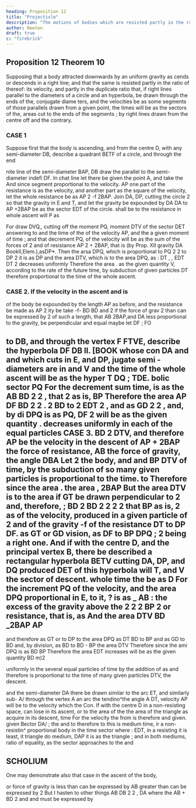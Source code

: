 ```yaml
---
heading: Proposition 12
title: "Projectivle"
description: "The motions of bodies which are resisted partly in the ratio of the velocities, and partly"
author: Newton
draft: true
c: "firebrick"
---
```




## Proposition 12 Theorem 10 

Supposing that a body attracted downwards by an uniform gravity as
cends or descends in a right line; and that the same is resisted
partly in the ratio of thereof:
its
velocity,
and partly
in the duplicate ratio
that, if right lines parallel to the
diameters of a
circle
and an hyperbola, be drawn through the ends of the, conjugate diame
ters, and the velocities be as some segments of those parallels drawn
from a given point,
the times will be as the sectors of the, areas cut
to the ends of the
segments ;
by right lines drawn from the centre
off
and the contrary.

### CASE 1

Suppose first that the body is ascending, and from the centre D, with any semi-diameter DB,
describe a quadrant BETF of a circle, and through
the end

nite line
of the semi-diameter
BAP,
DB
draw the
parallel to the semi-diameter
indefi
DF.
In
chat line let there be given the point A, and take the
And since
segment
proportional to the velocity.
AP
one part of the resistance is as the velocity, and
another part as the square of the velocity, let the
whole resistance be as AP 2 -f 2BAP. Join DA, DP, cutting the circle
2
so that the gravity
in E and T, and let the gravity be expounded by
DA
DA to AP +2BAP
be as the sector EDT of the circle.
shall be to the resistance in
whole ascent will
P
as

For draw DVQ,, cutting off the moment PQ,
moment DTV of the sector DET answering to
and the time of the
of the velocity AP, and the
a given moment of time
;
and that decrement PQ, of the velocity will be as the sum of the forces of
2
and of resistance AP 2 + 2BAP, that is (by Prop. XII
gravity DA
BookII,Elem.),asDP*. Then the arsa DPQ, which is proportional to PQ
2
2
to DP 2 it
is as DP
and the area DTV, which is to the area DPQ, as
:
DT
,
,
EDT
DT
2
decreases uniformly
Therefore the area
.
as the given quantity
V,
according to the rate of the future time, by subduction of given particles
DT
therefore proportional to the time of the whole ascent.


### CASE 2. If the velocity in the ascent and is
of the body be expounded by the length
AP as before, and the resistance be made
as
AP 2
ity be
take
-f-
BD
BD
and
2
if the force of grav
2
than can be expressed by
2
of such a length, that AB
2BAP,and
DA
less
proportional to the gravity,
be perpendicular and equal
maybe
let
DF
;
FO


to
DB, and through
the vertex
F
FTVE,
describe the hyperbola
DF
DB
ll.
[BOOK
whose con
DA
and
and which cuts
in E, and DP,
jugate semi -diameters are
in
and V and the time of the whole ascent will be as the hyper
T
DQ
;
TDE.
bolic sector
PQ
For the decrement
sum
time, is as the
AB
BD 2
2
,
that
2
as
is,
BP
Therefore the area
AP
DF
BD
2
2
.
2
BD
to
2
EDT
2
,
and as
GD
2
2
,
and, by di
DPQ
is
as
PQ,
DF
2
will be as the given quantity
.
decreases uniformly in each of the equal particles
CASE
3.
BD
2
DTV,
and therefore
AP be the velocity in the descent of
AP + 2BAP the force of resistance,
AB the force of gravity, the angle DBA
Let
2
the body, and
and
BP
DTV
of time, by the subduction of so many given particles
is proportional to the time.
to
Therefore since the area
.
the area
,
2BAP
But the area DTV is to the area
if GT be drawn perpendicular to
2
and, therefore,
;
BD
2
BD
2
2
2
2
that
BP
as
is,
2
as
of the velocity, produced in a given particle of
2
and of the gravity
-f
of the resistance
DT to DP
DF. as GT or GD
vision, as DF to BP
DPQ
;
2
being a right one. And if with the centre D, and the
principal vertex B, there be described a rectangular
hyperbola
BETV
cutting
DA, DP, and
DQ
produced
DET
of this hyperbola will
T, and V the sector
of
descent.
whole
time
the
be
as
D
For the increment PQ of the velocity, and the area DPQ proportional
in E,
to
it, ? is
as
_ AB
:
the excess of the gravity above the
2
2
2
BP 2
or
resistance, that
is,
as
And the area DTV
BD
_2BAP AP
-
and therefore as GT or
to DP
to the area DPQ as DT
BD to BP and as GD to BD and, by division, as BD to BD -
BP the area DTV
Therefore since the ami DPQ is as BD
BP
Therefore the area EDT increases
will be as the given quantity BD
m)2

uniformly in the several equal particles of time by the addition of as
and therefore is proportional to the time of
many given particles DTV,
the descent.

and the semi-diameter DA there be drawn
similar to the arc ET, and similarly sub-
A/
through the vertex A an arc
the
tendino^the angle A DT,
velocity AP will be to the velocity which the
Con.
If
with the centre
D
in a non-resisting space, can lose in its ascent, or
to the area of the
the area of the triangle
as
acquire in its descent,
time
For the velocity
the
from
is
therefore
and
given.
given
Bector DA/ ;
the
and
to
therefore to this
is
medium
time,
ir a non-resistin^
proportional
body in the time
sector
where
:
EDT,
in a resisting
it is least, it
triangle do
medium,
DAP
it is
as the triangle
;
and
in both
mediums,
ratio of equality, as the sector
approaches to the
and

## SCHOLIUM

One may demonstrate also that case in the ascent of the body,

or
force of gravity is less than can be expressed by
AB
greater than can be expressed by
2
But I hasten to other things
AB
DB
2
2
,
DA
where the
AB + BD
2
and
and must be expressed by

